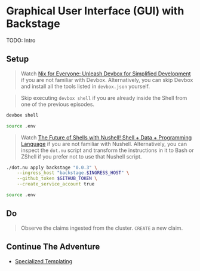 # Graphical User Interface (GUI) with Backstage

TODO: Intro

## Setup

> Watch [Nix for Everyone: Unleash Devbox for Simplified Development](https://youtu.be/WiFLtcBvGMU) if you are not familiar with Devbox. Alternatively, you can skip Devbox and install all the tools listed in `devbox.json` yourself.

> Skip executing `devbox shell` if you are already inside the Shell from one of the previous episodes.

```bash
devbox shell

source .env
```

> Watch [The Future of Shells with Nushell! Shell + Data + Programming Language](https://youtu.be/zoX_S6d-XU4) if you are not familiar with Nushell. Alternatively, you can inspect the `dot.nu` script and transform the instructions in it to Bash or ZShell if you prefer not to use that Nushell script.

```sh
./dot.nu apply backstage "0.0.3" \
    --ingress_host "backstage.$INGRESS_HOST" \
    --github_token $GITHUB_TOKEN \
    --create_service_account true

source .env
```

## Do

> Observe the claims ingested from the cluster.
> `CREATE` a new claim.

## Continue The Adventure

* [Specialized Templating](../specialized-templates/README.md)
